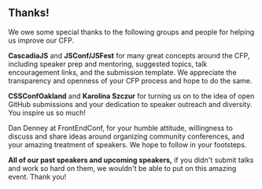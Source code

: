 ## Thanks!

We owe some special thanks to the following groups and people for helping us improve our CFP.

**CascadiaJS** and **JSConf/JSFest** for many great concepts around the CFP, including speaker prep and mentoring, suggested topics, talk encouragement links, and the submission template. We appreciate the transparency and openness of your CFP process and hope to do the same.

**CSSConfOakland** and **Karolina Szczur** for turning us on to the idea of open GitHub submissions and your dedication to speaker outreach and diversity. You inspire us so much!

Dan Denney at FrontEndConf, for your humble attitude, willingness to discuss and share ideas around organizing community conferences, and your amazing treatment of speakers. We hope to follow in your footsteps.

**All of our past speakers and upcoming speakers,** if you didn't submit talks and work so hard on them, we wouldn't be able to put on this amazing event. Thank you!


